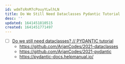 ```yaml
---
id: wdmTsRnM7cPouyYLwlhLN
title: Do We Still Need Dataclasses Pydantic Tutorial
desc: ''
updated: 1641451810515
created: 1641451771497
---
```


- [ ] [Do we still need dataclasses? // PYDANTIC tutorial](https://youtu.be/Vj-iU-8_xLs)
  - <https://github.com/ArjanCodes/2021-dataclasses>
  - <https://github.com/ArjanCodes/2021-pydantic>
  - <https://pydantic-docs.helpmanual.io/>
